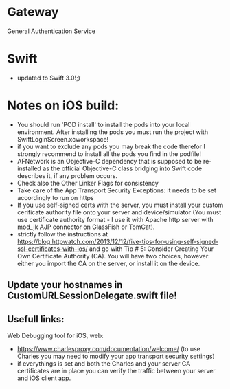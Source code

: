 # Gateway
General Authentication Service

# Swift
- updated to Swift 3.0!;)

# Notes on iOS build:
- You should run 'POD install' to install the pods into your local environment. After installing the pods you must run the project with SwiftLoginScreen.xcworkspace!
- if you want to exclude any pods you may break the code therefor I strongly recommend to install all the pods you find in the podfile!
- AFNetwork is an Objective-C dependency that is supposed to be re-installed as the official Objective-C class bridging into Swift code describes it, if any problem occurs. 
- Check also the Other Linker Flags for consistency
- Take care of the App Transport Security Exceptions: it needs to be set accordingly to run on https
- If you use self-signed certs with the server, you must install your custom cerificate authority file onto your server and device/simulator  (You must use certificate authority format - I use it with Apache http server with mod_jk AJP connector on GlassFish or TomCat).
- strictly follow the instructions at https://blog.httpwatch.com/2013/12/12/five-tips-for-using-self-signed-ssl-certificates-with-ios/ and go with Tip # 5: Consider Creating Your Own Certificate Authority (CA). You will have two choices, however: either you import the CA on the server, or install it on the device.


Update your hostnames in CustomURLSessionDelegate.swift file!
----


Usefull links:
----
Web Debugging tool for iOS, web:
- https://www.charlesproxy.com/documentation/welcome/ (to use Charles you may need to modify your app transport security settings)
- if everythings is set and both the Charles and your server CA certificates are in place you can verify the traffic between your server and iOS client app.

